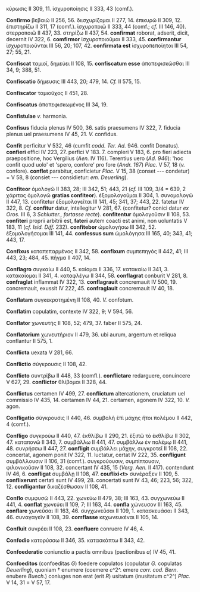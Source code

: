 κύρωσις II 309, 11. ἰσχυροποίησις II 333, 43 (comf.).

**Confirmo** βεβαιῶ II 256, 56. διισχυρίζομαι II 277, 14. ἐπικυρῶ II
309, 12. ἐπιστηρίζω II 311, 17 (comf.). ἰσχυροποιῶ II 333, 44 (comf.;
*cf.* III 146, 40). στερροποιῶ II 437, 33. στηρίζω II 437, 54.
**confirmat** roborat, adserit, dicit, decernit IV 322, 6. **comfirmor**
ἰσχυροποιοῦμαι II 333, 45. **confirmantur** ἰσχυροποιοῦνται III 56, 20;
107, 42. **confirmata est** ἰσχυροπεποίηται III 54, 27; 55, 21.

**Confiscat** ταμιοῖ, δημεύει II 108, 15. **confiscatum esse**
ἀποπεφισκῶσθαι III 34, 9; 388, 51.

**Confiscatio** δήμευσις III 443, 20; 479, 14. *Cf.* II 575, 15.

**Confiscator** ταμιοῦχος II 451, 28.

**Confiscatus** ἀποπεφισκωμένος III 34, 19.

**Confistulae** *v.* harmonia.

**Confisus** fiducia plenus IV 500, 36. satis praesumens IV 322, 7.
fiducia plenus uel praesumens IV 45, 21. *V.* confidus.

**Confit** perficitur V 532, 46 (cumfit *codd. Ter. Ad.* 946. confit
Donatus). **confieri** effici IV 223, 27. perfici V 183. 7. compleri V
183, 6. pro fieri adiecta praepositione, hoc Vergilius (*Aen.* IV 116).
Terentius uero (*Ad. 946*): 'hoc confit quod uolo' et 'spero, confore'
pro fore (*Andr. 167*) *Plac.* V 57, 18 (*v.* confore). **conflet**
parabitur, conficietur *Plac.* V 15, 38 (conset --- condetur) = V 58, 8
(consiet --- considietur: *em. Deuerling*).

**Confiteor** ὁμολογῶ II 383, 28; III 342, 51; 443, 21 (*cf.* III 109,
3/4 = 639, 2 χάριτας ὁμολογῶ **gratias confiteor**). ἐξομολογοῦμαι II
304, 1. συνομολογῶ II 447, 13. confitetur ἐξομολογεῖται III 141, 45;
341, 37; 443, 22. fatetur IV 322, 8. *Cf.* **confitur** datur,
intellegitur V 281, 67. (confitetur? conici datur *ex Oros.* III 6, 3
*Schlutter., fortasse recte*). **confitentur** ὁμολογοῦσιν II 108, 53.
**confiteri** proprii arbitrii est, **fateri** autem coacti est animi,
non uoluntatis V 183, 11 (*cf. Isid. Diff.* 232). **confitebor**
ὡμολογήσω III 342, 52. ἐξομολογήσομαι III 141, 44. **confessus sum**
ὡμολόγησα III 165, 40; 343, 41; 443, 17.

**Confixus** καταπεπαρμένος II 342, 58. **confixum** συμπεπηγός II 442,
41; III 443, 23; 484, 45. πῆγμα II 407, 14.

**Conflagro** συγκαίω II 440, 5. καίομαι II 336, 17. κατακαίω II 341, 3.
κατακαίομαι II 341, 4. καταφλέγω II 344, 58. **conflagrat** conburit V
281, 8. **confraglat** inflammat IV 322, 13. **conflagrauit**
concremauit IV 500, 19. concremauit, exussit IV 222, 45.
**confraglauit** concremauit IV 40, 18.

**Conflatam** συγκεκροτημένη II 108, 40. *V.* confotum.

**Conflatim** copulatim, contexte IV 322, 9; V 594, 56.

**Conflator** χωνευτής II 108, 52; 479, 37. faber II 575, 24.

**Conflatorium** χωνευτήριον II 479, 36. ubi aurum, argentum et reliqua
conflantur II 575, 1.

**Conflicta** uexata V 281, 66.

**Conflictio** σύγκρουσις II 108, 42.

**Conflicto** συντρίβω II 448, 33 (comfl.). **conflictare** redarguere,
conuincere V 627, 29. **conflictor** θλίβομαι II 328, 44.

**Conflictus** certamen IV 499, 27. **conflictum** altercationem,
cruciatum uel commissio IV 435, 14. certamen IV 44, 21. certamen, agonem
IV 322, 10. *V.* agon.

**Confligatio** σύγκρουσις II 440, 46. συμβολὴ ἐπὶ μάχης ἤτοι πολέμου II
442, 4 (comf.).

**Confligo** συγκρούω II 440, 47. ἐκθλίβω II 290, 21. ἐξιπῶ τὸ ἐκθλίβω
II 302, 47. καταπονῶ II 343, 7. συμβάλλω II 441, 47. συμβάλλω ἐν πολέμῳ
II 441, 48. συνρήσσω II 447, 27. **confligit** συμβάλλει μάχην,
συγκροτεῖ II 108, 22. concertat, agonem ponit IV 322, 11. luctatur,
certat IV 222, 35. **confligunt** συμβάλλουσιν II 106, 31 (comf.).
συγκρούουσιν, συμπίπτουσιν, φιλονικοῦσιν II 108, 32. concertant IV 435,
15 (*Verg. Aen.* II 417). contendunt IV 46, 6. **confligat** συμβάλῃ
II 108, 47. **couflixi\<t\>** συνέραξεν II 109, 5. **conflixerunt**
certati sunt IV 499, 28. concertati sunt IV 43, 46; 223, 56; 322, 12.
**confligantur** δικαζέσθωσαν II 108, 41.

**Conflo** συμφυσῶ II 443, 22. χωνεύω II 479, 38; III 163, 43. συγχωνεύω
II 441, 4. **conflat** χωνεύει II 109, 7; III 163, 44. **confla**
χώνευσον III 163, 45. **conflare** χωνεῦσαι III 163, 46. συγχωνεῦσαι II
109, 1. κατασκευάσαι II 343, 46. συναγαγεῖν II 108, 39. **comflasse**
κεχωνευκέναι II 105, 14.

**Confluit** συνρέει II 108, 23. **confluere** conruere IV 46, 4.

**Confodio** κατορύσσω II 346, 35. κατασκάπτω II 343, 42.

**Confoederatio** coniunctio a pactis omnibus (pactionibus *a*) IV 45,
41.

**Confoeditos** (confoeditas *G*) foedere copulatos (copulatur *G.*
copulatas *Deuerling*), quoniam † enumere (coemere *c*^2^. emere
*corr. cod. Bern.* enubere *Buech.*) coniuges non erat (erit *R*)
usitatum (inusitatum c^2^) *Plac.* V 14, 31 = V 57, 17.
